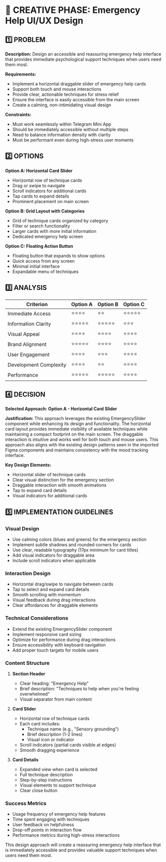 # 🎨 CREATIVE PHASE: Emergency Help UI/UX Design

## 1️⃣ PROBLEM

**Description:** Design an accessible and reassuring emergency help interface that provides immediate psychological support techniques when users need them most.

**Requirements:**
- Implement a horizontal draggable slider of emergency help cards
- Support both touch and mouse interactions
- Provide clear, actionable techniques for stress relief
- Ensure the interface is easily accessible from the main screen
- Create a calming, non-intimidating visual design

**Constraints:**
- Must work seamlessly within Telegram Mini App
- Should be immediately accessible without multiple steps
- Need to balance information density with clarity
- Must be performant even during high-stress user moments

## 2️⃣ OPTIONS

**Option A: Horizontal Card Slider**
- Horizontal row of technique cards
- Drag or swipe to navigate
- Scroll indicators for additional cards
- Tap cards to expand details
- Prominent placement on main screen

**Option B: Grid Layout with Categories**
- Grid of technique cards organized by category
- Filter or search functionality
- Larger cards with more initial information
- Dedicated emergency help screen

**Option C: Floating Action Button**
- Floating button that expands to show options
- Quick access from any screen
- Minimal initial interface
- Expandable menu of techniques

## 3️⃣ ANALYSIS

| Criterion | Option A | Option B | Option C |
|-----------|----------|----------|----------|
| Immediate Access | ⭐⭐⭐⭐ | ⭐⭐ | ⭐⭐⭐⭐⭐ |
| Information Clarity | ⭐⭐⭐⭐⭐ | ⭐⭐⭐⭐⭐ | ⭐⭐⭐ |
| Visual Appeal | ⭐⭐⭐⭐ | ⭐⭐⭐⭐ | ⭐⭐⭐⭐ |
| Brand Alignment | ⭐⭐⭐⭐⭐ | ⭐⭐⭐⭐ | ⭐⭐⭐⭐ |
| User Engagement | ⭐⭐⭐⭐ | ⭐⭐⭐ | ⭐⭐⭐⭐ |
| Development Complexity | ⭐⭐⭐⭐ | ⭐⭐ | ⭐⭐⭐⭐ |
| Performance | ⭐⭐⭐⭐⭐ | ⭐⭐⭐⭐⭐ | ⭐⭐⭐⭐ |

## 4️⃣ DECISION

**Selected Approach: Option A - Horizontal Card Slider**

**Justification:**
This approach leverages the existing EmergencySlider component while enhancing its design and functionality. The horizontal card layout provides immediate visibility of available techniques while maintaining a compact footprint on the main screen. The draggable interaction is intuitive and works well for both touch and mouse users. This approach also aligns with the existing design patterns seen in the imported Figma components and maintains consistency with the mood tracking interface.

**Key Design Elements:**
- Horizontal slider of technique cards
- Clear visual distinction for the emergency section
- Draggable interaction with smooth animations
- Tap to expand card details
- Visual indicators for additional cards

## 5️⃣ IMPLEMENTATION GUIDELINES

### Visual Design
- Use calming colors (blues and greens) for the emergency section
- Implement subtle shadows and rounded corners for cards
- Use clear, readable typography (17px minimum for card titles)
- Add visual indicators for draggable area
- Include scroll indicators when applicable

### Interaction Design
- Horizontal drag/swipe to navigate between cards
- Tap to select and expand card details
- Smooth scrolling with momentum
- Visual feedback during drag interactions
- Clear affordances for draggable elements

### Technical Considerations
- Extend the existing EmergencySlider component
- Implement responsive card sizing
- Optimize for performance during drag interactions
- Ensure accessibility with keyboard navigation
- Add proper touch targets for mobile users

### Content Structure
1. **Section Header**
   - Clear heading: "Emergency Help"
   - Brief description: "Techniques to help when you're feeling overwhelmed"
   - Visual separator from main content

2. **Card Slider**
   - Horizontal row of technique cards
   - Each card includes:
     - Technique name (e.g., "Sensory grounding")
     - Brief description (1-2 lines)
     - Visual icon or indicator
   - Scroll indicators (partial cards visible at edges)
   - Smooth dragging experience

3. **Card Details**
   - Expanded view when card is selected
   - Full technique description
   - Step-by-step instructions
   - Visual elements to support technique
   - Clear close button

### Success Metrics
- Usage frequency of emergency help features
- Time spent engaging with techniques
- User feedback on helpfulness
- Drop-off points in interaction flow
- Performance metrics during high-stress interactions

This design approach will create a reassuring emergency help interface that is immediately accessible and provides valuable support techniques when users need them most.
